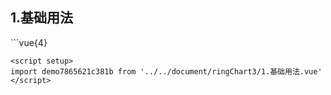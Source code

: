## 1.基础用法
<demo7865621c381b />
```vue{4}
<template>
    <ring-chart-3 class="ring-chart" ref="chartRef"></ring-chart-3>
</template>
<script setup>
import { ref, onMounted } from 'vue';

const chartRef = ref();

onMounted(() => chartRef.value.renderChart());
</script>
<style lang="scss" scoped>
.ring-chart {
    height: 340px;
    background-color: white;
}
</style>

```
<script setup>
import demo7865621c381b from '../../document/ringChart3/1.基础用法.vue'
</script>